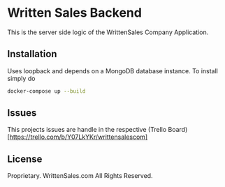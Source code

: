 # Written Sales Backend

This is the server side logic of the WrittenSales Company Application.

## Installation

Uses loopback and depends on a MongoDB database instance. To install simply do

```bash
docker-compose up --build
```


## Issues
This projects issues are handle in the respective (Trello Board)[https://trello.com/b/Y07LkYKr/writtensalescom]


## License
Proprietary. WrittenSales.com All Rights Reserved.